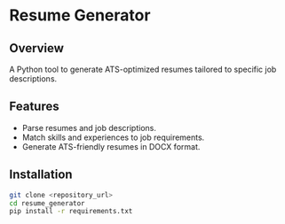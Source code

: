 # Resume Generator

## Overview
A Python tool to generate ATS-optimized resumes tailored to specific job descriptions.

## Features
- Parse resumes and job descriptions.
- Match skills and experiences to job requirements.
- Generate ATS-friendly resumes in DOCX format.

## Installation
```bash
git clone <repository_url>
cd resume_generator
pip install -r requirements.txt
